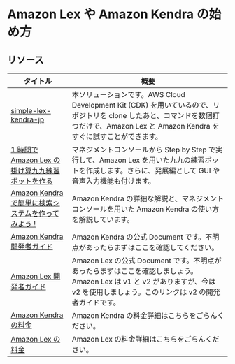 # Amazon Lex や Amazon Kendra の始め方

## リソース
| タイトル |  概要 |
|-|-|
|[simple-lex-kendra-jp](https://github.com/aws-samples/simple-lex-kendra-jp)|本ソリューションです。AWS Cloud Development Kit (CDK) を用いているので、リポジトリを clone したあと、コマンドを数個打つだけで、Amazon Lex と Amazon Kendra をすぐに試すことができます。 |
|[1 時間で Amazon Lex の掛け算九九練習ボットを作る](https://aws.amazon.com/jp/builders-flash/202110/lex-times-table-bot/)|マネジメントコンソールから Step by Step で実行して、Amazon Lex を用いた九九の練習ボットを作成します。さらに、発展編として GUI や音声入力機能も付けます。|
|[Amazon Kendra で簡単に検索システムを作ってみよう !](https://aws.amazon.com/jp/builders-flash/202302/kendra-search-system/)|Amazon Kendra の詳細な解説と、マネジメントコンソールを用いた Amazon Kendra の使い方を解説しています。|
|[Amazon Kendra 開発者ガイド](https://docs.aws.amazon.com/kendra/latest/dg/what-is-kendra.html)|Amazon Kendra の公式 Document です。不明点があったらまずはここを確認してください。|
|[Amazon Lex 開発者ガイド](https://docs.aws.amazon.com/lexv2/latest/dg/what-is.html)|Amazon Lex の公式 Document です。不明点があったらまずはここを確認しましょう。Amazon Lex は v1 と v2 がありますが、今は v2 を使用しましょう。このリンクは v2 の開発者ガイドです。|
|[Amazon Kendra の料金](https://aws.amazon.com/kendra/pricing/?nc1=h_ls)|Amazon Kendra の料金詳細はこちらをごらんください。|
|[Amazon Lex の料金](https://aws.amazon.com/lex/pricing/?nc1=h_ls)|Amazon Lex の料金詳細はこちらをごらんください。|